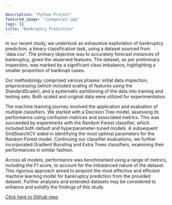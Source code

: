 ```yaml
---

description: "Python Project"
featured_image: "/images/p2.jpg"
tags: []
title: "Bankruptcy Prediction"
---
```

In our recent study, we undertook an exhaustive exploration of bankruptcy prediction, a binary classification task, using a dataset sourced from 'data.csv'. The primary objective was to accurately forecast instances of bankruptcy, given the observed features. The dataset, as per preliminary inspection, was marked by a significant class imbalance, highlighting a smaller proportion of bankrupt cases.

Our methodology comprised various phases: initial data inspection, preprocessing (which included scaling of features using the StandardScaler), and a systematic partitioning of the data into training and testing sets. Both scaled and original data were utilized for experimentation.

The machine learning journey involved the application and evaluation of multiple classifiers. We started with a Decision Tree model, assessing its performance using confusion matrices and associated metrics. This was succeeded by experiments with the Random Forest classifier, which included both default and hyperparameter-tuned models. A subsequent GridSearchCV aided in identifying the most optimal parameters for the Random Forest model. Continuing our classifier evaluations, we further incorporated Gradient Boosting and Extra Trees classifiers, examining their performances in similar fashion.

Across all models, performance was benchmarked using a range of metrics, including the F1 score, to account for the imbalanced nature of the dataset. This rigorous approach aimed to pinpoint the most effective and efficient machine learning model for bankruptcy prediction from the provided dataset. Further analyses and extended datasets may be considered to enhance and solidify the findings of this study.

[Click here to Github repo](https://github.com/Happpppppkk/ML/blob/main/Assignment%205-Bankruptcy%20Prediction.ipynb)